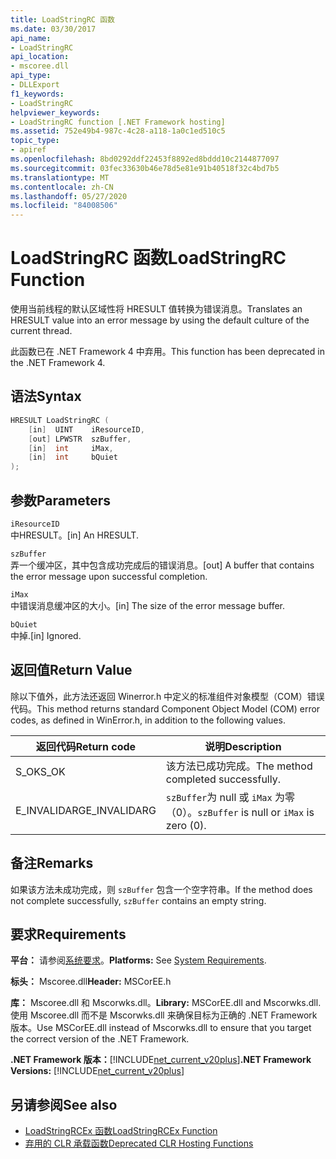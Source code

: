 ```yaml
---
title: LoadStringRC 函数
ms.date: 03/30/2017
api_name:
- LoadStringRC
api_location:
- mscoree.dll
api_type:
- DLLExport
f1_keywords:
- LoadStringRC
helpviewer_keywords:
- LoadStringRC function [.NET Framework hosting]
ms.assetid: 752e49b4-987c-4c28-a118-1a0c1ed510c5
topic_type:
- apiref
ms.openlocfilehash: 8bd0292ddf22453f8892ed8bddd10c2144877097
ms.sourcegitcommit: 03fec33630b46e78d5e81e91b40518f32c4bd7b5
ms.translationtype: MT
ms.contentlocale: zh-CN
ms.lasthandoff: 05/27/2020
ms.locfileid: "84008506"
---
```

# <a name="loadstringrc-function"></a><span data-ttu-id="b379e-102">LoadStringRC 函数</span><span class="sxs-lookup"><span data-stu-id="b379e-102">LoadStringRC Function</span></span>
<span data-ttu-id="b379e-103">使用当前线程的默认区域性将 HRESULT 值转换为错误消息。</span><span class="sxs-lookup"><span data-stu-id="b379e-103">Translates an HRESULT value into an error message by using the default culture of the current thread.</span></span>  
  
 <span data-ttu-id="b379e-104">此函数已在 .NET Framework 4 中弃用。</span><span class="sxs-lookup"><span data-stu-id="b379e-104">This function has been deprecated in the .NET Framework 4.</span></span>  
  
## <a name="syntax"></a><span data-ttu-id="b379e-105">语法</span><span class="sxs-lookup"><span data-stu-id="b379e-105">Syntax</span></span>  
  
```cpp  
HRESULT LoadStringRC (  
    [in]  UINT    iResourceID,
    [out] LPWSTR  szBuffer,
    [in]  int     iMax,
    [in]  int     bQuiet  
);  
```  
  
## <a name="parameters"></a><span data-ttu-id="b379e-106">参数</span><span class="sxs-lookup"><span data-stu-id="b379e-106">Parameters</span></span>  
 `iResourceID`  
 <span data-ttu-id="b379e-107">中HRESULT。</span><span class="sxs-lookup"><span data-stu-id="b379e-107">[in] An HRESULT.</span></span>  
  
 `szBuffer`  
 <span data-ttu-id="b379e-108">弄一个缓冲区，其中包含成功完成后的错误消息。</span><span class="sxs-lookup"><span data-stu-id="b379e-108">[out] A buffer that contains the error message upon successful completion.</span></span>  
  
 `iMax`  
 <span data-ttu-id="b379e-109">中错误消息缓冲区的大小。</span><span class="sxs-lookup"><span data-stu-id="b379e-109">[in] The size of the error message buffer.</span></span>  
  
 `bQuiet`  
 <span data-ttu-id="b379e-110">中掉.</span><span class="sxs-lookup"><span data-stu-id="b379e-110">[in] Ignored.</span></span>  
  
## <a name="return-value"></a><span data-ttu-id="b379e-111">返回值</span><span class="sxs-lookup"><span data-stu-id="b379e-111">Return Value</span></span>  
 <span data-ttu-id="b379e-112">除以下值外，此方法还返回 Winerror.h 中定义的标准组件对象模型（COM）错误代码。</span><span class="sxs-lookup"><span data-stu-id="b379e-112">This method returns standard Component Object Model (COM) error codes, as defined in WinError.h, in addition to the following values.</span></span>  
  
|<span data-ttu-id="b379e-113">返回代码</span><span class="sxs-lookup"><span data-stu-id="b379e-113">Return code</span></span>|<span data-ttu-id="b379e-114">说明</span><span class="sxs-lookup"><span data-stu-id="b379e-114">Description</span></span>|  
|-----------------|-----------------|  
|<span data-ttu-id="b379e-115">S_OK</span><span class="sxs-lookup"><span data-stu-id="b379e-115">S_OK</span></span>|<span data-ttu-id="b379e-116">该方法已成功完成。</span><span class="sxs-lookup"><span data-stu-id="b379e-116">The method completed successfully.</span></span>|  
|<span data-ttu-id="b379e-117">E_INVALIDARG</span><span class="sxs-lookup"><span data-stu-id="b379e-117">E_INVALIDARG</span></span>|<span data-ttu-id="b379e-118">`szBuffer`为 null 或 `iMax` 为零（0）。</span><span class="sxs-lookup"><span data-stu-id="b379e-118">`szBuffer` is null or `iMax` is zero (0).</span></span>|  
  
## <a name="remarks"></a><span data-ttu-id="b379e-119">备注</span><span class="sxs-lookup"><span data-stu-id="b379e-119">Remarks</span></span>  
 <span data-ttu-id="b379e-120">如果该方法未成功完成，则 `szBuffer` 包含一个空字符串。</span><span class="sxs-lookup"><span data-stu-id="b379e-120">If the method does not complete successfully, `szBuffer` contains an empty string.</span></span>  
  
## <a name="requirements"></a><span data-ttu-id="b379e-121">要求</span><span class="sxs-lookup"><span data-stu-id="b379e-121">Requirements</span></span>  
 <span data-ttu-id="b379e-122">**平台：** 请参阅[系统要求](../../get-started/system-requirements.md)。</span><span class="sxs-lookup"><span data-stu-id="b379e-122">**Platforms:** See [System Requirements](../../get-started/system-requirements.md).</span></span>  
  
 <span data-ttu-id="b379e-123">**标头：** Mscoree.dll</span><span class="sxs-lookup"><span data-stu-id="b379e-123">**Header:** MSCorEE.h</span></span>  
  
 <span data-ttu-id="b379e-124">**库：** Mscoree.dll 和 Mscorwks.dll。</span><span class="sxs-lookup"><span data-stu-id="b379e-124">**Library:** MSCorEE.dll and Mscorwks.dll.</span></span> <span data-ttu-id="b379e-125">使用 Mscoree.dll 而不是 Mscorwks.dll 来确保目标为正确的 .NET Framework 版本。</span><span class="sxs-lookup"><span data-stu-id="b379e-125">Use MSCorEE.dll instead of Mscorwks.dll to ensure that you target the correct version of the .NET Framework.</span></span>  
  
 <span data-ttu-id="b379e-126">**.NET Framework 版本：**[!INCLUDE[net_current_v20plus](../../../../includes/net-current-v20plus-md.md)]</span><span class="sxs-lookup"><span data-stu-id="b379e-126">**.NET Framework Versions:** [!INCLUDE[net_current_v20plus](../../../../includes/net-current-v20plus-md.md)]</span></span>  
  
## <a name="see-also"></a><span data-ttu-id="b379e-127">另请参阅</span><span class="sxs-lookup"><span data-stu-id="b379e-127">See also</span></span>

- [<span data-ttu-id="b379e-128">LoadStringRCEx 函数</span><span class="sxs-lookup"><span data-stu-id="b379e-128">LoadStringRCEx Function</span></span>](loadstringrcex-function.md)
- [<span data-ttu-id="b379e-129">弃用的 CLR 承载函数</span><span class="sxs-lookup"><span data-stu-id="b379e-129">Deprecated CLR Hosting Functions</span></span>](deprecated-clr-hosting-functions.md)
